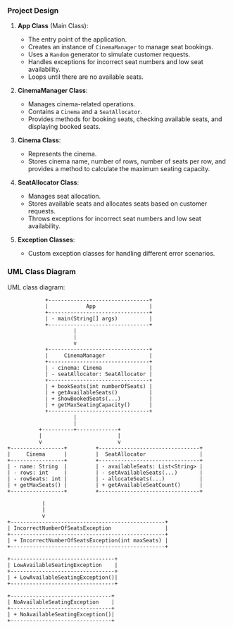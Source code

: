 ### Project Design

1. **App Class** (Main Class):
    - The entry point of the application.
    - Creates an instance of `CinemaManager` to manage seat bookings.
    - Uses a `Random` generator to simulate customer requests.
    - Handles exceptions for incorrect seat numbers and low seat availability.
    - Loops until there are no available seats.

2. **CinemaManager Class**:
    - Manages cinema-related operations.
    - Contains a `Cinema` and a `SeatAllocator`.
    - Provides methods for booking seats, checking available seats, and displaying booked seats.

3. **Cinema Class**:
    - Represents the cinema.
    - Stores cinema name, number of rows, number of seats per row, and provides a method to calculate the maximum
      seating capacity.

4. **SeatAllocator Class**:
    - Manages seat allocation.
    - Stores available seats and allocates seats based on customer requests.
    - Throws exceptions for incorrect seat numbers and low seat availability.

5. **Exception Classes**:
    - Custom exception classes for handling different error scenarios.

### UML Class Diagram

UML class diagram:

```plaintext
            +--------------------------------+
            |            App                 |
            +--------------------------------+
            | - main(String[] args)          |
            +--------------------------------+
                     |
                     |
                     v
            +--------------------------------+
            |     CinemaManager              |
            +--------------------------------+
            | - cinema: Cinema               |
            | - seatAllocator: SeatAllocator |
            +--------------------------------+
            | + bookSeats(int numberOfSeats) |
            | + getAvailableSeats()          |
            | + showBookedSeats(...)         |
            | + getMaxSeatingCapacity()      |
            +--------------------------------+
                     |
                     |
          +----------+-------------+
          |                        |
          v                        v
+-----------------+         +--------------------------------+
|     Cinema      |         |  SeatAllocator                 |
+-----------------+         +--------------------------------+
| - name: String  |         | - availableSeats: List<String> |
| - rows: int     |         | - setAvailableSeats(...)       |
| - rowSeats: int |         | - allocateSeats(...)           |
| + getMaxSeats() |         | + getAvailableSeatCount()      |
+-----------------+         +--------------------------------+

           |
           |
           v
+-------------------------------------------------+
| IncorrectNumberOfSeatsException                 |
+-------------------------------------------------+
| + IncorrectNumberOfSeatsException(int maxSeats) |
+-------------------------------------------------+

+---------------------------------+
| LowAvailableSeatingException    |
+---------------------------------+
| + LowAvailableSeatingException()|
+---------------------------------+

+--------------------------------+
| NoAvailableSeatingException    |
+--------------------------------+
| + NoAvailableSeatingException()|
+--------------------------------+
```
